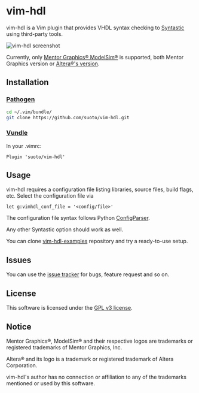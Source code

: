 # vim-hdl
vim-hdl is a Vim plugin that provides VHDL syntax checking to [Syntastic][Syntastic] using third-party tools.

![vim-hdl screenshot](http://i.imgur.com/YksSZq0.png)

Currently, only [Mentor Graphics® ModelSim®][MG_msim] is supported, both Mentor Graphics version or [Altera®'s version][Altera_msim].

## Installation

### [Pathogen][pathogen]

```bash
cd ~/.vim/bundle/
git clone https://github.com/suoto/vim-hdl.git
```

### [Vundle][vundle]

In your .vimrc:

```viml
Plugin 'suoto/vim-hdl'
```

## Usage

vim-hdl requires a configuration file listing libraries, source files, build flags, etc. Select the configuration file via

```viml
let g:vimhdl_conf_file = '<config/file>'
```

The configuration file syntax follows Python [ConfigParser][ConfigParser].

Any other Syntastic option should work as well.

You can clone [vim-hdl-examples][vim-hdl-examples] repository and try a ready-to-use setup.


## Issues

You can use the [issue tracker][issue_tracker] for bugs, feature request and so on.

## License

This software is licensed under the [GPL v3 license][gpl].

## Notice

Mentor Graphics®, ModelSim® and their respective logos are trademarks or registered trademarks of Mentor Graphics, Inc.

Altera® and its logo is a trademark or registered trademark of Altera Corporation.

vim-hdl's author has no connection or affiliation to any of the trademarks mentioned or used by this software.

[Syntastic]: https://github.com/scrooloose/syntastic
[MG_msim]: http://www.mentor.com/products/fv/modelsim/
[Altera_msim]: https://www.altera.com/downloads/download-center.html
[pathogen]: https://github.com/tpope/vim-pathogen 
[vundle]: https://github.com/VundleVim/Vundle.vim
[ConfigParser]: https://docs.python.org/2/library/configparser.html
[vim-hdl-examples]: https://github.com/suoto/vim-hdl-examples
[gpl]: http://www.gnu.org/copyleft/gpl.html
[issue_tracker]: https://github.com/suoto/vim-hdl/issues

